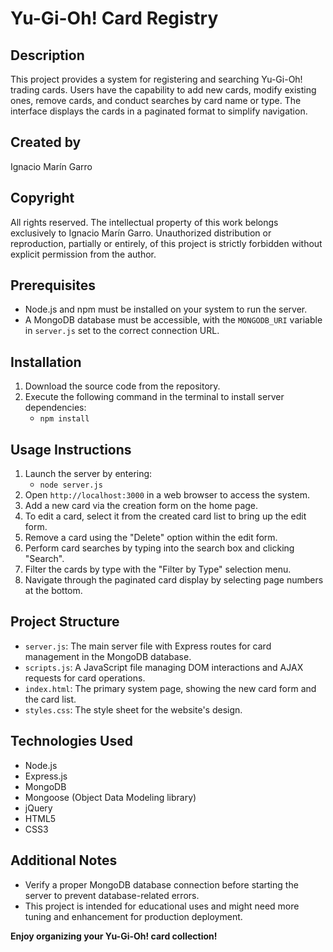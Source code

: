 # Yu-Gi-Oh! Card Registry

## Description

This project provides a system for registering and searching Yu-Gi-Oh! trading cards. Users have the capability to add new cards, modify existing ones, remove cards, and conduct searches by card name or type. The interface displays the cards in a paginated format to simplify navigation.

## Created by

Ignacio Marín Garro

## Copyright

All rights reserved. The intellectual property of this work belongs exclusively to Ignacio Marín Garro. Unauthorized distribution or reproduction, partially or entirely, of this project is strictly forbidden without explicit permission from the author.

## Prerequisites

- Node.js and npm must be installed on your system to run the server.
- A MongoDB database must be accessible, with the `MONGODB_URI` variable in `server.js` set to the correct connection URL.

## Installation

1. Download the source code from the repository.
2. Execute the following command in the terminal to install server dependencies:
   - `npm install`

## Usage Instructions

1. Launch the server by entering:
   - `node server.js`
2. Open `http://localhost:3000` in a web browser to access the system.
3. Add a new card via the creation form on the home page.
4. To edit a card, select it from the created card list to bring up the edit form.
5. Remove a card using the "Delete" option within the edit form.
6. Perform card searches by typing into the search box and clicking "Search".
7. Filter the cards by type with the "Filter by Type" selection menu.
8. Navigate through the paginated card display by selecting page numbers at the bottom.

## Project Structure

- `server.js`: The main server file with Express routes for card management in the MongoDB database.
- `scripts.js`: A JavaScript file managing DOM interactions and AJAX requests for card operations.
- `index.html`: The primary system page, showing the new card form and the card list.
- `styles.css`: The style sheet for the website's design.

## Technologies Used

- Node.js
- Express.js
- MongoDB
- Mongoose (Object Data Modeling library)
- jQuery
- HTML5
- CSS3

## Additional Notes

- Verify a proper MongoDB database connection before starting the server to prevent database-related errors.
- This project is intended for educational uses and might need more tuning and enhancement for production deployment.

**Enjoy organizing your Yu-Gi-Oh! card collection!**
